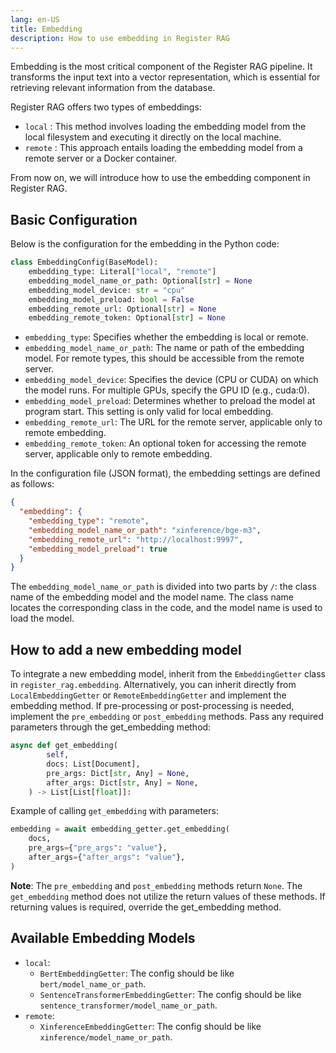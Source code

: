 ```yaml
---
lang: en-US
title: Embedding
description: How to use embedding in Register RAG
---
```


Embedding is the most critical component of the Register RAG pipeline. It transforms the input text into a vector representation, which is essential for retrieving relevant information from the database.

Register RAG offers two types of embeddings:

- `local` : This method involves loading the embedding model from the local filesystem and executing it directly on the local machine.
- `remote` : This approach entails loading the embedding model from a remote server or a Docker container.

From now on, we will introduce how to use the embedding component in Register RAG.

## Basic Configuration

Below is the configuration for the embedding in the Python code:

```python
class EmbeddingConfig(BaseModel):
    embedding_type: Literal["local", "remote"]
    embedding_model_name_or_path: Optional[str] = None
    embedding_model_device: str = "cpu"
    embedding_model_preload: bool = False
    embedding_remote_url: Optional[str] = None
    embedding_remote_token: Optional[str] = None
```

- `embedding_type`: Specifies whether the embedding is local or remote.
- `embedding_model_name_or_path`: The name or path of the embedding model. For remote types, this should be accessible from the remote server.
- `embedding_model_device`: Specifies the device (CPU or CUDA) on which the model runs. For multiple GPUs, specify the GPU ID (e.g., cuda:0).
- `embedding_model_preload`: Determines whether to preload the model at program start. This setting is only valid for local embedding.
- `embedding_remote_url`: The URL for the remote server, applicable only to remote embedding.
- `embedding_remote_token`: An optional token for accessing the remote server, applicable only to remote embedding.

In the configuration file (JSON format), the embedding settings are defined as follows:

```json
{
  "embedding": {
    "embedding_type": "remote",
    "embedding_model_name_or_path": "xinference/bge-m3",
    "embedding_remote_url": "http://localhost:9997",
    "embedding_model_preload": true
  }
}
```

The `embedding_model_name_or_path` is divided into two parts by `/`: the class name of the embedding model and the model name. The class name locates the corresponding class in the code, and the model name is used to load the model.

## How to add a new embedding model

To integrate a new embedding model, inherit from the `EmbeddingGetter` class in `register_rag.embedding`. Alternatively, you can inherit directly from `LocalEmbeddingGetter` or `RemoteEmbeddingGetter` and implement the embedding method. If pre-processing or post-processing is needed, implement the `pre_embedding` or `post_embedding` methods. Pass any required parameters through the get_embedding method:

```python
async def get_embedding(
        self,
        docs: List[Document],
        pre_args: Dict[str, Any] = None,
        after_args: Dict[str, Any] = None,
    ) -> List[List[float]]:
```

Example of calling `get_embedding` with parameters:

```python
embedding = await embedding_getter.get_embedding(
    docs,
    pre_args={"pre_args": "value"},
    after_args={"after_args": "value"},
)
```

**Note**: The `pre_embedding` and `post_embedding` methods return `None`. The `get_embedding` method does not utilize the return values of these methods. If returning values is required, override the get_embedding method.

## Available Embedding Models

- `local`:
  - `BertEmbeddingGetter`: The config should be like `bert/model_name_or_path`.
  - `SentenceTransformerEmbeddingGetter`: The config should be like `sentence_transformer/model_name_or_path`.
- `remote`:
  - `XinferenceEmbeddingGetter`: The config should be like `xinference/model_name_or_path`.
